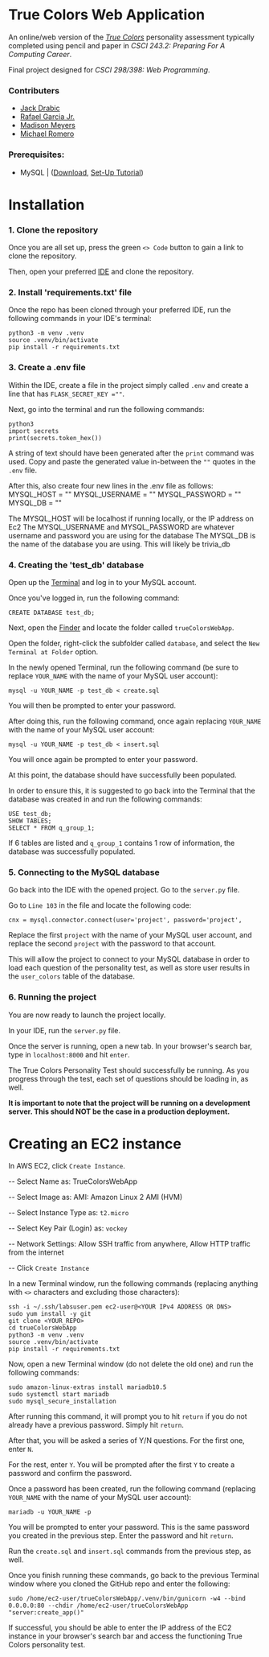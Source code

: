 # True Colors Web Application
An online/web version of the _[True Colors](https://www.truecolorsintl.com/about)_ personality assessment typically completed using pencil and paper in _CSCI 243.2: Preparing For A Computing Career_.

Final project designed for _CSCI 298/398: Web Programming_.

### Contributers
- [Jack Drabic](https://github.com/JackJack7890)
- [Rafael Garcia Jr.](https://github.com/RGJ-713)
- [Madison Meyers](https://github.com/20madi)
- [Michael Romero](https://github.com/MichaelRomero1)

### Prerequisites:

- MySQL | ([Download](https://dev.mysql.com/downloads/mysql/), [Set-Up Tutorial](https://dev.mysql.com/doc/mysql-getting-started/en/))

# Installation

### 1. Clone the repository

Once you are all set up, press the green `<> Code` button to gain a link to clone the repository.

Then, open your preferred [IDE](https://aws.amazon.com/what-is/ide/) and clone the repository.

### 2. Install 'requirements.txt' file

Once the repo has been cloned through your preferred IDE, run the following commands in your IDE's terminal:

```
python3 -m venv .venv
source .venv/bin/activate
pip install -r requirements.txt
```

### 3. Create a .env file

Within the IDE, create a file in the project simply called `.env` and create a line that has `FLASK_SECRET_KEY =""`.

Next, go into the terminal and run the following commands:

```
python3
import secrets
print(secrets.token_hex())
```

A string of text should have been generated after the `print` command was used. Copy and paste the generated value in-between the `""` quotes in the `.env` file.

After this, also create four new lines in the .env file as follows:
MYSQL_HOST = ""
MYSQL_USERNAME = ""
MYSQL_PASSWORD = ""
MYSQL_DB = ""

The MYSQL_HOST will be localhost if running locally, or the IP address on Ec2
The MYSQL_USERNAME and MYSQL_PASSWORD are whatever username and password you are using for the database
The MYSQL_DB is the name of the database you are using. This will likely be trivia_db

### 4. Creating the 'test_db' database

Open up the [Terminal](https://support.apple.com/guide/terminal/welcome/mac) and log in to your MySQL account.

Once you've logged in, run the following command:

```
CREATE DATABASE test_db;
```

Next, open the [Finder](https://support.apple.com/guide/mac-help/organize-your-files-in-the-finder-mchlp2605/mac) and locate the folder called `trueColorsWebApp`.

Open the folder, right-click the subfolder called `database`, and select the `New Terminal at Folder` option.

In the newly opened Terminal, run the following command (be sure to replace `YOUR_NAME` with the name of your MySQL user account):

```
mysql -u YOUR_NAME -p test_db < create.sql
```

You will then be prompted to enter your password.

After doing this, run the following command, once again replacing `YOUR_NAME` with the name of your MySQL user account:

```
mysql -u YOUR_NAME -p test_db < insert.sql
```

You will once again be prompted to enter your password.

At this point, the database should have successfully been populated.

In order to ensure this, it is suggested to go back into the Terminal that the database was created in and run the following commands:

```
USE test_db;
SHOW TABLES;
SELECT * FROM q_group_1;
```

If 6 tables are listed and `q_group_1` contains 1 row of information, the database was successfully populated.

### 5. Connecting to the MySQL database

Go back into the IDE with the opened project. Go to the `server.py` file.

Go to `Line 103` in the file and locate the following code:

```
cnx = mysql.connector.connect(user='project', password='project',
```

Replace the first `project` with the name of your MySQL user account, and replace the second `project` with the password to that account.

This will allow the project to connect to your MySQL database in order to load each question of the personality test, as well as store user results in the `user_colors` table of the database.

### 6. Running the project

You are now ready to launch the project locally.

In your IDE, run the `server.py` file.

Once the server is running, open a new tab. In your browser's search bar, type in `localhost:8000` and hit `enter`.

The True Colors Personality Test should successfully be running. As you progress through the test, each set of questions should be loading in, as well.

**It is important to note that the project will be running on a development server. This should NOT be the case in a production deployment.**

# Creating an EC2 instance

In AWS EC2, click `Create Instance`.

-- Select Name as: TrueColorsWebApp

-- Select Image as: AMI: Amazon Linux 2 AMI (HVM)

-- Select Instance Type as: `t2.micro`

-- Select Key Pair (Login) as: `vockey`

-- Network Settings: Allow SSH traffic from anywhere, Allow HTTP traffic from the internet

-- Click `Create Instance`

In a new Terminal window, run the following commands (replacing anything with `<>` characters and excluding those characters):

```
ssh -i ~/.ssh/labsuser.pem ec2-user@<YOUR IPv4 ADDRESS OR DNS>
sudo yum install -y git
git clone <YOUR_REPO>
cd trueColorsWebApp
python3 -m venv .venv
source .venv/bin/activate
pip install -r requirements.txt
```

Now, open a new Terminal window (do not delete the old one) and run the following commands:

```
sudo amazon-linux-extras install mariadb10.5
sudo systemctl start mariadb
sudo mysql_secure_installation
```

After running this command, it will prompt you to hit `return` if you do not already have a previous password. Simply hit `return`.

After that, you will be asked a series of Y/N questions. For the first one, enter `N`.

For the rest, enter `Y`. You will be prompted after the first `Y` to create a password and confirm the password.

Once a password has been created, run the following command (replacing `YOUR_NAME` with the name of your MySQL user account):
    
```
mariadb -u YOUR_NAME -p
```

You will be prompted to enter your password. This is the same password you created in the previous step. Enter the password and hit `return`.
 
Run the `create.sql` and `insert.sql` commands from the previous step, as well.
 
Once you finish running these commands, go back to the previous Terminal window where you cloned the GitHub repo and enter the following:

```
sudo /home/ec2-user/trueColorsWebApp/.venv/bin/gunicorn -w4 --bind 0.0.0.0:80 --chdir /home/ec2-user/trueColorsWebApp "server:create_app()"
```

If successful, you should be able to enter the IP address of the EC2 instance in your browser's search bar and access the functioning True Colors personality test.





